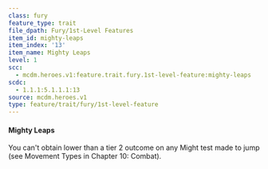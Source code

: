 ```yaml
---
class: fury
feature_type: trait
file_dpath: Fury/1st-Level Features
item_id: mighty-leaps
item_index: '13'
item_name: Mighty Leaps
level: 1
scc:
  - mcdm.heroes.v1:feature.trait.fury.1st-level-feature:mighty-leaps
scdc:
  - 1.1.1:5.1.1.1:13
source: mcdm.heroes.v1
type: feature/trait/fury/1st-level-feature
---
```


#### Mighty Leaps

You can't obtain lower than a tier 2 outcome on any Might test made to jump (see Movement Types in Chapter 10: Combat).

